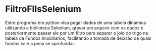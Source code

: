 # FiltroFIIsSelenium

Estre programa em python visa pegar dados de uma tabela dinamica utilizando a biblioteca Selenium, gravar um arquivo com os dados e posteriormente passar ele por um filtro para separar o joio do trigo na tabela de Fundos Imobiliarios, facilitando a tomada de decisão de quais fundos vale a pena se aprofundar.
